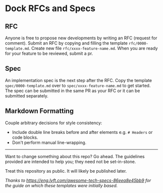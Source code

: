 # Dock RFCs and Specs

## RFC

Anyone is free to propose new developments by writing an RFC (request for comment). Submit an RFC by copying and filling the template `rfc/0000-template.md`. Create new file `rfc/xxxx-feature-name.md`. When you are ready for your feature to be reviewed, submit a pr.

## Spec

An implementation spec is the next step after the RFC. Copy the template `spec/0000-template.md` over to `spec/xxxx-feature-name.md` to get started. The spec can be submitted in the same PR as your RFC or it can be submitted separately.

## Markdown Formatting

Couple arbitrary decisions for style consistency:

- Include double line breaks before and after elements e.g. `# Headers` or code blocks.
- Don't perform manual line-wrapping.

---

Want to change something about this repo? Go ahead. The guidelines provided are intended to help you; they need not be set-in-stone.

Treat this repository as public. It will likely be published later.

*Thanks to https://eng.lyft.com/awesome-tech-specs-86eea8e45bb9 for the guide on which these templates were initially based.*
